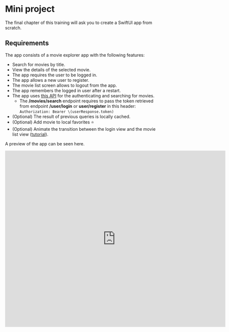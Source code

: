 # Mini project

The final chapter of this training will ask you to create a SwiftUI app from scratch.

## Requirements

The app consists of a movie explorer app with the following features:

- Search for movies by title.
- View the details of the selected movie.
- The app requires the user to be logged in.
- The app allows a new user to register.
- The movie list screen allows to logout from the app.
- The app remembers the logged in user after a restart.
- The app uses [this API](https://wl-training-api.koyeb.app/api-docs/) for the authenticating and searching for movies.
  - The **/movies/search** endpoint requires to pass the token retrieved from endpoint **/user/login** or **user/register** in this header: `Authorization: Bearer \(userResponse.token)`
- (Optional) The result of previous queries is locally cached.
- (Optional) Add movie to local favorites ⭐️
- (Optional) Animate the transition between the login view and the movie list view ([tutorial](https://www.hackingwithswift.com/quick-start/swiftui/how-to-add-and-remove-views-with-a-transition)).

A preview of the app can be seen here.

<iframe
 width="720"
 height="576"
 src="https://www.youtube.com/embed/vh5AlaGK0Eo"
 title="YouTube video player"
 frameborder="0"
 allow="accelerometer; autoplay; clipboard-write; encrypted-media; gyroscope; picture-in-picture"
 allowfullscreen />

::: warning API limit considerations

To avoid reaching the OMDb API limit, the backend API used in this project is configured to return a fixed set of movie details for any search query.
This means that some results will miss some fields.
The code below shows how to handle optional fields in the Movie struct.

```swift
struct Movie: Codable {
    let title: String
    let released: String?
    let director: String?
    let actors: String?
    let poster: String
    let plot: String?
    let metascore: String?
}
:::

## Hints

- There are many techniques to handle the flow from the login view to the movie list view.
On of them is to rely on a logged state.
The following gives an overview how it looks like.

```swift
struct ContentView: View {
    @State var loggedIn: false
    
    var body: some View {
        if loggedIn {
            MovieListView()
        } else {
            // The LoginView takes a callback that is called when the login succeeds
            LoginView { newLoggedIn in
                loggedIn = newLoggedIn
            }
        }
    }
}
```

- In the login view, use an enum to track the state of the login operation so that you can disable the login button when a request is running.

```swift
enum LoginState {
    case neutral, loading, success, failure
}
struct LoginView: View {
    @State private var loginState: LoginState = .neutral
    // other code
}
```

- Use a Task object to run async code.

```swift
Button("Login") { 
    loginState = .loading
    Task {
        if await login() {
            onLoginSuccess(true)
        }
    }
}
```

::: danger Swift Concurrency crashes on Swift Playground
Do not use the Swift Playground app to run you app as it does not work well with SwiftUI + Swift Concurrency (async, await and Task).
Instead, you can create an Xcode project of type Playground to combine the power of Xcode and the simplicity of Playground projects.
:::

- Use [DebouncedOnChange](https://github.com/Tunous/DebouncedOnChange) Swift package to optimize search.
- To generate the initial code for a preview, open a view and then use the Xcode feature *Editor -> Create preview*
- The List view requires that you specify an `id` field `List(movies, id: \.title)` or that the items conform to Identifiable protocol
- If you can't add SwiftPM packages from Xcode, add them by editing the *package.swift* file by hand.
Here is an example below.

@[code swift](../../../corrections/iOS-training-Moovy.swiftpm/Package.swift)
